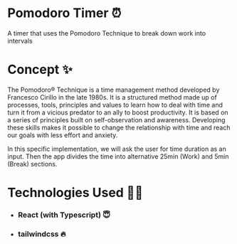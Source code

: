 # Pomodoro Timer ⏰
A timer that uses the Pomodoro Technique to break down work into intervals

# Concept ✨
The Pomodoro® Technique is a time management method developed by Francesco Cirillo in the late 1980s. It is a structured method made up of processes, tools, principles and values to learn how to deal with time and turn it from a vicious predator to an ally to boost productivity. It is based on a series of principles built on self-observation and awareness. Developing these skills makes it possible to change the relationship with time and reach our goals with less effort and anxiety.

In this specific implementation, we will ask the user for time duration as an input. Then the app divides the time into alternative 25min (Work) and 5min (Break) sections.

# Technologies Used 👩‍💻
- ### React (with Typescript) 😇
- ### tailwindcss 🔥

